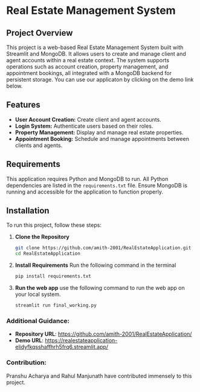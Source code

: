 # Real Estate Management System

## Project Overview
This project is a web-based Real Estate Management System built with Streamlit and MongoDB. It allows users to create and manage client and agent accounts within a real estate context. The system supports operations such as account creation, property management, and appointment bookings, all integrated with a MongoDB backend for persistent storage. You can use our applicaton by clicking on the demo link below.

## Features
- **User Account Creation:** Create client and agent accounts.
- **Login System:** Authenticate users based on their roles.
- **Property Management:** Display and manage real estate properties.
- **Appointment Booking:** Schedule and manage appointments between clients and agents.

## Requirements
This application requires Python and MongoDB to run. All Python dependencies are listed in the `requirements.txt` file. Ensure MongoDB is running and accessible for the application to function properly.

## Installation
To run this project, follow these steps:
1. **Clone the Repository**
   ```bash
   git clone https://github.com/amith-2001/RealEstateApplication.git
   cd RealEstateApplication
   ```
2. **Install Requirements**
   Run the following command in the terminal
   ```bash
   pip install requirements.txt
   ```
   
2. **Run the web app**
    use the following command to run the web app on your local system.
   ```bash
   streamlit run final_working.py
   ```
   


### Additional Guidance:
- **Repository URL**: https://github.com/amith-2001/RealEstateApplication/
- **Demo URL**: https://realestateapplication-elidyfkqsshaffhrh5frq6.streamlit.app/


### Contribution:
Pranshu Acharya and Rahul Manjunath have contributed immensely to this project.
